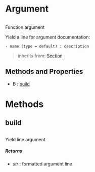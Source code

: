 # Argument

``` python

```

Function argument

Yield a line for argument documentation:
```
- name (type = default) : description
```




> inherits from: [Section](section.md) 

## Methods and Properties
- B : [build](#build) 

# Methods

## build

``` python

```

Yield line argument



##### Returns

- _str_ : formatted argument line



